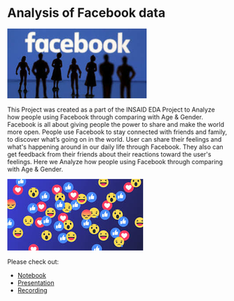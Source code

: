 # Analysis of Facebook data
 ![enter image description here](https://github.com/Ankitabhanushali06/INSAID_DataScience_Projects/blob/main/EDA/images.jpg?raw=true)

This Project was created as a part of the INSAID EDA Project to Analyze how people using Facebook through comparing with Age & Gender. 
Facebook is all about giving people the power to share and make the world more open. People use Facebook to stay connected with friends and family, to discover what’s going on in the world. User can share their feelings and what's happening around in our daily life through Facebook. They also can get feedback from their friends about their reactions toward the user's feelings. 
Here we Analyze how people using Facebook through comparing with Age & Gender.

![enter image description here](https://github.com/Ankitabhanushali06/INSAID_DataScience_Projects/blob/main/EDA/download.jpg?raw=true)

Please check out:
- [Notebook](https://github.com/Ankitabhanushali06/INSAID_DataScience_Projects/blob/main/EDA/Analysis%20of%20Facebook%20data.ipynb)
- [Presentation](https://github.com/Ankitabhanushali06/INSAID_DataScience_Projects/blob/main/EDA/Analysis%20of%20Facebook%20data.pdf)
- [Recording](https://github.com/Ankitabhanushali06/INSAID_DataScience_Projects/blob/main/EDA/Analysis%20of%20Facebook%20Presenation.mp4)
